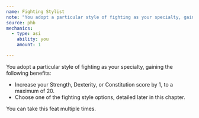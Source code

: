 ```yaml
---
name: Fighting Stylist
note: "You adopt a particular style of fighting as your specialty, gaining the following benefits:"
source: phb
mechanics:
  - type: asi
    ability: you
    amount: 1

---
```

You adopt a particular style of fighting as your specialty, gaining the following benefits:
- Increase your Strength, Dexterity, or Constitution score by 1, to a maximum of 20.
- Choose one of the fighting style options, detailed later in this chapter. 

You can take this feat multiple times. 

